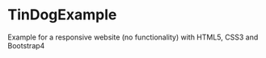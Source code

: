 # TinDogExample
Example for a responsive website (no functionality) with HTML5, CSS3 and Bootstrap4
